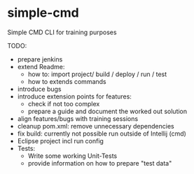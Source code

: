 # simple-cmd
Simple CMD CLI for training purposes

TODO:
* prepare jenkins
* extend Readme:
    * how to: import project/ build / deploy / run / test
    * how to extends commands
* introduce bugs
* introduce extension points for features: 
    * check if not too complex
    * prepare a guide and document the worked out solution
* align features/bugs with training sessions
* cleanup pom.xml: remove unnecessary dependencies
* fix build: currently not possible run outside of Intellij (cmd)
* Eclipse project incl run config
* Tests:
    * Write some working Unit-Tests
    * provide information on how to prepare "test data"
